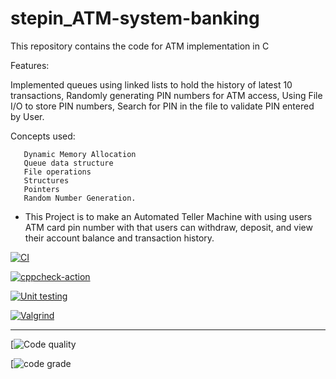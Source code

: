 # stepin_ATM-system-banking

This repository contains the code for ATM implementation in C

Features:

Implemented queues using linked lists to hold the history of latest 10 transactions, 
Randomly generating PIN numbers for ATM access,
Using File I/O to store PIN numbers,
Search for PIN in the file to validate PIN entered by User.

Concepts used:


       Dynamic Memory Allocation
       Queue data structure
       File operations
       Structures
       Pointers
       Random Number Generation.
* This Project is to make an Automated Teller Machine with using users ATM card pin number with that users can withdraw, deposit, and view their account balance and transaction history.




[![CI](https://github.com/hemanthkatari06/stepin_ATM-system-banking/actions/workflows/build.yml/badge.svg)](https://github.com/hemanthkatari06/stepin_ATM-system-banking/actions/workflows/build.yml)

[![cppcheck-action](https://github.com/hemanthkatari06/stepin_ATM-system-banking/actions/workflows/cppcheck.yml/badge.svg)](https://github.com/hemanthkatari06/stepin_ATM-system-banking/actions/workflows/cppcheck.yml)

[![Unit testing](https://github.com/hemanthkatari06/stepin_ATM-system-banking/actions/workflows/unit%20testing.yml/badge.svg)](https://github.com/hemanthkatari06/stepin_ATM-system-banking/actions/workflows/unit%20testing.yml)

[![Valgrind](https://github.com/hemanthkatari06/stepin_ATM-system-banking/actions/workflows/valgrind.yml/badge.svg)](https://github.com/hemanthkatari06/stepin_ATM-system-banking/actions/workflows/valgrind.yml)

-----------------------------------------------------------------------------------------------------------------------------------------------------------------------------------

[![Code quality](https://www.code-inspector.com/project/28057/score/svg)

[![code grade](https://www.code-inspector.com/project/28057/status/svg)
